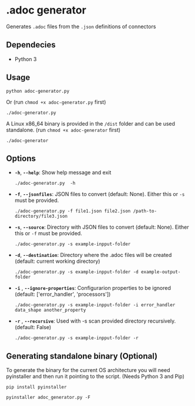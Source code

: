 # .adoc generator

Generates `.adoc` files from the `.json` definitions of connectors

## Dependecies

- Python 3

## Usage

```shell
python adoc-generator.py
```

Or (run `chmod +x adoc-generator.py` first)

```shell
./adoc-generator.py
```

A Linux x86_64 binary is provided in the `/dist` folder and can be used standalone. (run `chmod +x adoc-generator` first)

```shell
./adoc-generator
```

## Options

- **`-h`**, **`--help`**: Show help message and exit
  ```shell
  ./adoc-generator.py  -h
  ```
- **`-f`**, **`--jsonfiles`**: JSON files to convert (default: None). Either this or `-s` must be provided.
  ```shell
  ./adoc-generator.py -f file1.json file2.json /path-to-directory/file3.json
  ```
- **`-s`**, **`--source`**: Directory with JSON files to convert (default: None). Either this or `-f` must be provided.
  ```shell
  ./adoc-generator.py -s example-inpput-folder
  ```
- **`-d`**, **`--destination`**: Directory where the .adoc files will be created (default: current working directory)
  ```shell
  ./adoc-generator.py -s example-inpput-folder -d example-output-folder
  ```
- **`-i`** , **`--ignore-properties`**: Configurarion properties to be ignored (default: ['error_handler', 'processors'])
  ```shell
  ./adoc-generator.py -s example-inpput-folder -i error_handler data_shape another_property
  ```
- **`-r`** , **`--recursive`**: Used with -s scan provided directory recursively. (default: False)
  ```shell
  ./adoc-generator.py -s example-inpput-folder -r
  ```

## Generating standalone binary (Optional)

To generate the binary for the current OS architecture you will need pyinstaller and then run it pointing to the script. (Needs Python 3 and Pip)

```shell
pip install pyinstaller

pyinstaller adoc_generator.py -F
```

